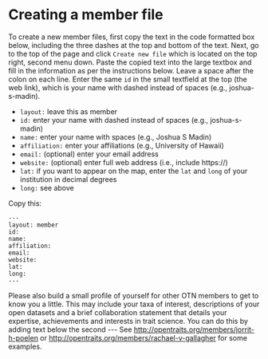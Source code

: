 # Creating a member file

To create a new member files, first copy the text in the code formatted box below, including the three dashes at the top and bottom of the text. Next, go to the top of the page and click `Create new file` which is located on the top right, second menu down. Paste the copied text into the large textbox and fill in the information as per the instructions below. Leave a space after the colon on each line. Enter the same `id` in the small textfield at the top (the web link), which is your name with dashed instead of spaces (e.g., joshua-s-madin).

- `layout:` leave this as member
- `id:` enter your name with dashed instead of spaces (e.g., joshua-s-madin)
- `name:` enter your name with spaces (e.g., Joshua S Madin)
- `affiliation:` enter your affiliations (e.g., University of Hawaii)
- `email:` (optional) enter your email address
- `website:` (optional) enter full web address (i.e., include https://)
- `lat:` if you want to appear on the map, enter the `lat` and `long` of your institution in decimal degrees
- `long:` see above

Copy this:

```
---
layout: member
id: 
name: 
affiliation: 
email: 
website: 
lat: 
long: 
---
```
Please also build a small profile of yourself for other OTN members to get to know you a little. This may include your taxa of interest, descriptions of your open datasets and a brief collaboration statement that details your expertise, achievements and interests in trait science. You can do this by adding text below the second --- 
See http://opentraits.org/members/jorrit-h-poelen or http://opentraits.org/members/rachael-v-gallagher for some examples. 
